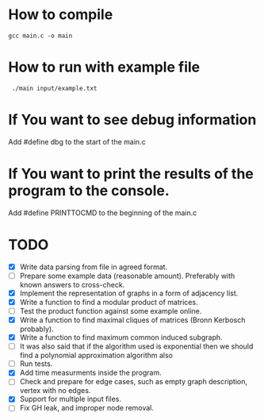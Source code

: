 # How to compile

`gcc main.c -o main`

# How to run with example file

` ./main input/example.txt`

# If You want to see debug information

Add #define dbg to the start of the main.c

# If You want to print the results of the program to the console.

Add #define PRINTTOCMD to the beginning of the main.c

# TODO

- [x] Write data parsing from file in agreed format.
- [ ] Prepare some example data (reasonable amount). Preferably with known answers to cross-check.
- [x] Implement the representation of graphs in a form of adjacency list.
- [x] Write a function to find a modular product of matrices.
- [ ] Test the product function against some example online.
- [x] Write a function to find maximal cliques of matrices (Bronn Kerbosch probably).
- [x] Write a function to find maximum common induced subgraph.
- [ ] It was also said that if the algorithm used is exponential then we should find a polynomial approximation algorithm also
- [ ] Run tests.
- [x] Add time measurments inside the program.
- [ ] Check and prepare for edge cases, such as empty graph description, vertex with no edges.
- [x] Support for multiple input files.
- [ ] Fix GH leak, and improper node removal.
